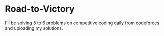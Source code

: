 # Road-to-Victory
I'll be solving 5 to 6 problems on competitive coding daily from codeforces and uploading my solutions.
